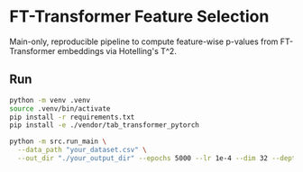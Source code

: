 # FT-Transformer Feature Selection

Main-only, reproducible pipeline to compute feature-wise p-values from FT-Transformer embeddings via Hotelling's T^2.

## Run
```bash
python -m venv .venv
source .venv/bin/activate
pip install -r requirements.txt
pip install -e ./vendor/tab_transformer_pytorch

python -m src.run_main \
  --data_path "your_dataset.csv" \
  --out_dir "./your_output_dir" --epochs 5000 --lr 1e-4 --dim 32 --depth 1 --heads 8
